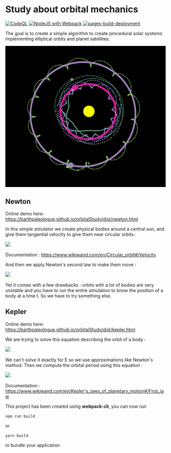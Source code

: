 # Study about orbital mechanics

[![CodeQL](https://github.com/BarthPaleologue/orbitalStudy/actions/workflows/codeql.yml/badge.svg)](https://github.com/BarthPaleologue/orbitalStudy/actions/workflows/codeql.yml)
[![NodeJS with Webpack](https://github.com/BarthPaleologue/orbitalStudy/actions/workflows/webpack.yml/badge.svg)](https://github.com/BarthPaleologue/orbitalStudy/actions/workflows/webpack.yml)
[![pages-build-deployment](https://github.com/BarthPaleologue/orbitalStudy/actions/workflows/pages/pages-build-deployment/badge.svg)](https://github.com/BarthPaleologue/orbitalStudy/actions/workflows/pages/pages-build-deployment)

The goal is to create a simple algorithm to create procedural solar systems implementing elliptical orbits and planet satellites.

![showcase](https://github.com/BarthPaleologue/orbitalStudy/blob/master/imgs/demo1.png)

## Newton

Online demo here: https://barthpaleologue.github.io/orbitalStudy/dist/newton.html

In this simple simulator we create physical bodies around a central sun, and give them tangential velocity to give them near circular orbits :

<img src="https://render.githubusercontent.com/render/math?math=v = \sqrt{ \frac{GM}{r} }">

Documentation : https://www.wikiwand.com/en/Circular_orbit#/Velocity

And then we apply Newton's second law to make them move : 

<img src="https://render.githubusercontent.com/render/math?math=a = \frac{Gm_s}{r^2}">

Yet it comes with a few drawbacks : orbits with a lot of bodies are very unstable and you have to run the entire simulation to know the position of a body at a time t. So we have to try something else.

## Kepler

Online demo here: https://barthpaleologue.github.io/orbitalStudy/dist/kepler.html

We are trying to solve this equation describing the orbit of a body :

<img src="https://render.githubusercontent.com/render/math?math=M = E - \epsilon sinE">

We can't solve it exactly for E so we use approximations like Newton's method. Then we compute the orbital period using this equation :

<img src="https://render.githubusercontent.com/render/math?math=T = 2\pi a \sqrt { \frac{a}{G(m_b + m_s)} }">

Documentation : https://www.wikiwand.com/en/Kepler's_laws_of_planetary_motion#/First_law


This project has been created using **webpack-cli**, you can now run

```
npm run build
```

or

```
yarn build
```

to bundle your application
